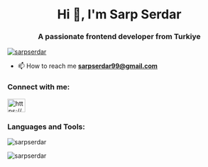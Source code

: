 <h1 align="center">Hi 👋, I'm Sarp Serdar</h1>
<h3 align="center">A passionate frontend developer from Turkiye</h3>

<p align="left"> <a href="https://github.com/ryo-ma/github-profile-trophy"><img src="https://github-profile-trophy.vercel.app/?username=sarpserdar" alt="sarpserdar" /></a> </p>

- 📫 How to reach me **sarpserdar99@gmail.com**

<h3 align="left">Connect with me:</h3>
<p align="left">
<a href="https://instagram.com/https://www.instagram.com/sarp_serdar/" target="blank"><img align="center" src="https://raw.githubusercontent.com/rahuldkjain/github-profile-readme-generator/master/src/images/icons/Social/instagram.svg" alt="https://www.instagram.com/sarp_serdar/" height="30" width="40" /></a>
</p>

<h3 align="left">Languages and Tools:</h3>


<p><img align="center" src="https://github-readme-stats.vercel.app/api/top-langs?username=sarpserdar&show_icons=true&locale=en&layout=compact" alt="sarpserdar" /></p>

<p><img align="center" src="https://github-readme-streak-stats.herokuapp.com/?user=sarpserdar&" alt="sarpserdar" /></p>
